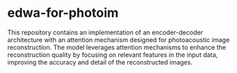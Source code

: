 # edwa-for-photoim
This repository contains an implementation of an encoder-decoder architecture with an attention mechanism designed for photoacoustic image reconstruction. The model leverages attention mechanisms to enhance the reconstruction quality by focusing on relevant features in the input data, improving the accuracy and detail of the reconstructed images.
